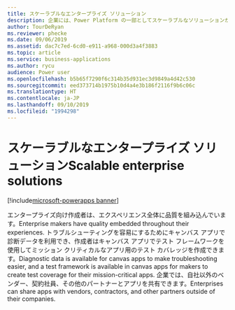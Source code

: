 ```yaml
---
title: スケーラブルなエンタープライズ ソリューション
description: 企業には、Power Platform の一部としてスケーラブルなソリューションがあります。
author: TourDeRyan
ms.reviewer: phecke
ms.date: 09/06/2019
ms.assetid: dac7c7ed-6cd0-e911-a968-000d3a4f3883
ms.topic: article
ms.service: business-applications
ms.author: rycu
audience: Power user
ms.openlocfilehash: b5b65f7290f6c314b35d931ec3d9849a4d42c530
ms.sourcegitcommit: eed373714b1975b10d4a4e3b186f2116f9b6c06c
ms.translationtype: HT
ms.contentlocale: ja-JP
ms.lasthandoff: 09/10/2019
ms.locfileid: "1994298"
---
```

# <a name="scalable-enterprise-solutions"></a><span data-ttu-id="912e9-103">スケーラブルなエンタープライズ ソリューション</span><span class="sxs-lookup"><span data-stu-id="912e9-103">Scalable enterprise solutions</span></span>

[!include[microsoft-powerapps banner](../includes/microsoft-powerapps.md)]

<span data-ttu-id="912e9-104">エンタープライズ向け作成者は、エクスペリエンス全体に品質を組み込んでいます。</span><span class="sxs-lookup"><span data-stu-id="912e9-104">Enterprise makers have quality embedded throughout their experiences.</span></span> <span data-ttu-id="912e9-105">トラブルシューティングを容易にするためにキャンバス アプリで診断データを利用でき、作成者はキャンバス アプリでテスト フレームワークを使用してミッション クリティカルなアプリ用のテスト カバレッジを作成できます。</span><span class="sxs-lookup"><span data-stu-id="912e9-105">Diagnostic data is available for canvas apps to make troubleshooting easier, and a test framework is available in canvas apps for makers to create test coverage for their mission-critical apps.</span></span> <span data-ttu-id="912e9-106">企業では、自社以外のベンダー、契約社員、その他のパートナーとアプリを共有できます。</span><span class="sxs-lookup"><span data-stu-id="912e9-106">Enterprises can share apps with vendors, contractors, and other partners outside of their companies.</span></span>